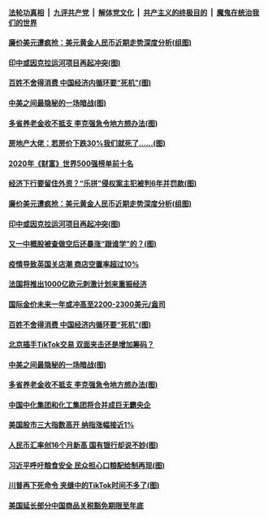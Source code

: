 

####  [法轮功真相](../../../../basic/blob/master/README.md?t=09041602) &nbsp;|&nbsp; [九评共产党](../../../../9ping.md/blob/master/README.md?t=09041602) &nbsp;|&nbsp; [解体党文化](../../../../jtdwh.md/blob/master/README.md?t=09041602)  &nbsp;|&nbsp; [共产主义的终极目的](../../../../gczydzjmd.md/blob/master/README.md?t=09041602) &nbsp;|&nbsp; [魔鬼在统治我们的世界](../../../../mgztzwmdsj.md/blob/master/README.md?t=09041602) 


#### [廉价美元遭疯抢：美元黄金人民币近期走势深度分析(组图)](../pages/p5/945095.md?t=09041602) 

#### [印中或因克拉运河项目再起冲突(图)](../pages/p5/945098.md?t=09041602) 

#### [百姓不舍得消费 中国经济内循环要“死机”(图)](../pages/p5/945049.md?t=09041602) 

#### [中美之间最隐秘的一场暗战(图)](../pages/p5/944972.md?t=09041602) 

#### [多省养老金收不抵支 李克强急令地方想办法(图)](../pages/p5/944962.md?t=09041602) 


#### [房地产大佬：若房价下跌30%我们就死了……(图)](../pages/p5/945107.md?t=09041602) 

#### [2020年《财富》世界500强榜单前十名](../pages/p5/945106.md?t=09041602) 

#### [经济下行要留住外资？“乐拼”侵权案主犯被判6年并罚款(图)](../pages/p5/945100.md?t=09041602) 

#### [廉价美元遭疯抢：美元黄金人民币近期走势深度分析(组图)](../pages/p5/945095.md?t=09041602) 

#### [印中或因克拉运河项目再起冲突(图)](../pages/p5/945098.md?t=09041602) 

#### [又一中概股被查做空后还暴涨“跟谁学”的？(图)](../pages/p5/945096.md?t=09041602) 

#### [疫情导致英国关店潮 商店空置率超过10%](../pages/p5/945060.md?t=09041602) 

#### [法国将推出1000亿欧元刺激计划来重振经济](../pages/p5/945059.md?t=09041602) 

#### [国际金价未来一年或冲高至2200-2300美元/盎司](../pages/p5/945057.md?t=09041602) 

#### [百姓不舍得消费 中国经济内循环要“死机”(图)](../pages/p5/945049.md?t=09041602) 

#### [北京插手TikTok交易 双面夹击还是增加筹码？](../pages/p5/945046.md?t=09041602) 

#### [中美之间最隐秘的一场暗战(图)](../pages/p5/944972.md?t=09041602) 

#### [多省养老金收不抵支 李克强急令地方想办法(图)](../pages/p5/944962.md?t=09041602) 

#### [中国中化集团和化工集团将合并成巨无霸央企](../pages/p5/944956.md?t=09041602) 

#### [美国股市三大指数高开 纳指涨幅接近1%](../pages/p5/944948.md?t=09041602) 

#### [人民币汇率创16个月新高 国有银行却说不妙(图)](../pages/p5/944947.md?t=09041602) 

#### [习近平呼吁粮食安全 民众担心口粮配给制再现(图)](../pages/p5/944941.md?t=09041602) 

#### [川普再下死命令 夹缝中的TikTok时间不多了(图)](../pages/p5/944940.md?t=09041602) 

#### [美国延长部分中国商品关税豁免期限至年底](../pages/p5/944938.md?t=09041602) 

